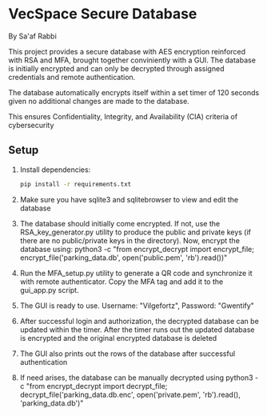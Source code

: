 # VecSpace Secure Database

By Sa'af Rabbi

This project provides a secure database with AES encryption reinforced with RSA and MFA, brought together conviniently with a GUI. The database is initially encrypted and can only be decrypted through assigned credentials and remote authentication. 

The database automatically encrypts itself within a set timer of 120 seconds given no additional changes are made to the database. 

This ensures Confidentiality, Integrity, and Availability (CIA) criteria of cybersecurity

## Setup

1. Install dependencies:
   ```bash
   pip install -r requirements.txt

2. Make sure you have sqlite3 and sqlitebrowser to view and edit the database 

3. The database should initially come encrypted. If not, use the RSA_key_generator.py utility to produce the public and private keys (if there are no public/private keys in the directory). 
Now, encrypt the database using:
	python3 -c "from encrypt_decrypt import encrypt_file; encrypt_file('parking_data.db', open('public.pem', 'rb').read())"
	
4. Run the MFA_setup.py utility to generate a QR code and synchronize it with remote authenticator. Copy the MFA tag and add it to the gui_app.py script.

5. The GUI is ready to use. Username: "Vilgefortz", Password: "Gwentify"

6. After successful login and authorization, the decrypted database can be updated within the timer. After the timer runs out the updated database is encrypted and the original encrypted database is deleted

7. The GUI also prints out the rows of the database after successful authentication

8. If need arises, the database can be manually decrypted using
	python3 -c "from encrypt_decrypt import decrypt_file; decrypt_file('parking_data.db.enc', open('private.pem', 'rb').read(), 'parking_data.db')"
